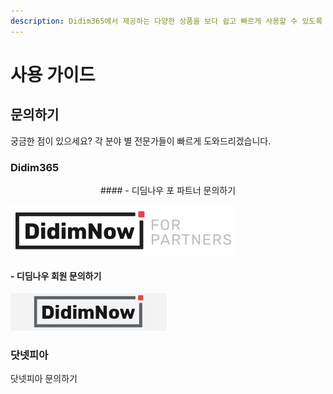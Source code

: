 ```yaml
---
description: Didim365에서 제공하는 다양한 상품을 보다 쉽고 빠르게 사용할 수 있도록 자세한 설명을 제공합니다.
---
```


# 사용 가이드

## 문의하기

궁금한 점이 있으세요? 각 분야 별 전문가들이 빠르게 도와드리겠습니다.

### Didim365


<center>#### - 디딤나우 포 파트너 문의하기 </center>

 [![(디딤나우 포 파트너 문의하기)](.gitbook/assets/logo_didimnowfp.png)](https://cloud.didim365.com/)

#### - 디딤나우 회원 문의하기

 [![(디딤나우 회원 문의하기)](.gitbook/assets/logo_login.gif)](https://partner.didim365.com/)



### 닷넷피아

닷넷피아 문의하기


